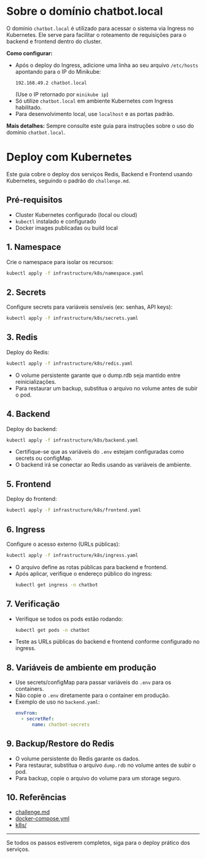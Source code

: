# Sobre o domínio chatbot.local

O domínio `chatbot.local` é utilizado para acessar o sistema via Ingress no Kubernetes. Ele serve para facilitar o roteamento de requisições para o backend e frontend dentro do cluster.

**Como configurar:**
- Após o deploy do Ingress, adicione uma linha ao seu arquivo `/etc/hosts` apontando para o IP do Minikube:
  ```
  192.168.49.2 chatbot.local
  ```
  (Use o IP retornado por `minikube ip`)
- Só utilize `chatbot.local` em ambiente Kubernetes com Ingress habilitado.
- Para desenvolvimento local, use `localhost` e as portas padrão.

**Mais detalhes:**
Sempre consulte este guia para instruções sobre o uso do domínio `chatbot.local`.
# Deploy com Kubernetes

Este guia cobre o deploy dos serviços Redis, Backend e Frontend usando Kubernetes, seguindo o padrão do `challenge.md`.

## Pré-requisitos
- Cluster Kubernetes configurado (local ou cloud)
- `kubectl` instalado e configurado
- Docker images publicadas ou build local

## 1. Namespace
Crie o namespace para isolar os recursos:
```bash
kubectl apply -f infrastructure/k8s/namespace.yaml
```

## 2. Secrets
Configure secrets para variáveis sensíveis (ex: senhas, API keys):
```bash
kubectl apply -f infrastructure/k8s/secrets.yaml
```

## 3. Redis
Deploy do Redis:
```bash
kubectl apply -f infrastructure/k8s/redis.yaml
```
- O volume persistente garante que o dump.rdb seja mantido entre reinicializações.
- Para restaurar um backup, substitua o arquivo no volume antes de subir o pod.

## 4. Backend
Deploy do backend:
```bash
kubectl apply -f infrastructure/k8s/backend.yaml
```
- Certifique-se que as variáveis do `.env` estejam configuradas como secrets ou configMap.
- O backend irá se conectar ao Redis usando as variáveis de ambiente.

## 5. Frontend
Deploy do frontend:
```bash
kubectl apply -f infrastructure/k8s/frontend.yaml
```

## 6. Ingress
Configure o acesso externo (URLs públicas):
```bash
kubectl apply -f infrastructure/k8s/ingress.yaml
```
- O arquivo define as rotas públicas para backend e frontend.
- Após aplicar, verifique o endereço público do ingress:
  ```bash
  kubectl get ingress -n chatbot
  ```

## 7. Verificação
- Verifique se todos os pods estão rodando:
  ```bash
  kubectl get pods -n chatbot
  ```
- Teste as URLs públicas do backend e frontend conforme configurado no ingress.

## 8. Variáveis de ambiente em produção
- Use secrets/configMap para passar variáveis do `.env` para os containers.
- Não copie o `.env` diretamente para o container em produção.
- Exemplo de uso no `backend.yaml`:
  ```yaml
  envFrom:
    - secretRef:
        name: chatbot-secrets
  ```

## 9. Backup/Restore do Redis
- O volume persistente do Redis garante os dados.
- Para restaurar, substitua o arquivo `dump.rdb` no volume antes de subir o pod.
- Para backup, copie o arquivo do volume para um storage seguro.

## 10. Referências
- [challenge.md](../../challenge.md)
- [docker-compose.yml](../../infrastructure/docker/docker-compose.yml)
- [k8s/](../../infrastructure/k8s/)

---

Se todos os passos estiverem completos, siga para o deploy prático dos serviços.
